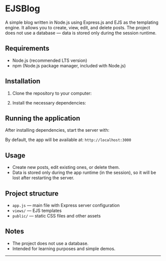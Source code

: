 # EJSBlog

A simple blog written in Node.js using Express.js and EJS as the templating engine. It allows you to create, view, edit, and delete posts. The project does not use a database — data is stored only during the session runtime.

## Requirements

- Node.js (recommended LTS version)
- npm (Node.js package manager, included with Node.js)

## Installation

1. Clone the repository to your computer:


2. Install the necessary dependencies:


## Running the application

After installing dependencies, start the server with:


By default, the app will be available at: `http://localhost:3000`

## Usage

- Create new posts, edit existing ones, or delete them.
- Data is stored only during the app runtime (in the session), so it will be lost after restarting the server.

## Project structure

- `app.js` — main file with Express server configuration
- `views/` — EJS templates
- `public/` — static CSS files and other assets

## Notes

- The project does not use a database.
- Intended for learning purposes and simple demos.

---

